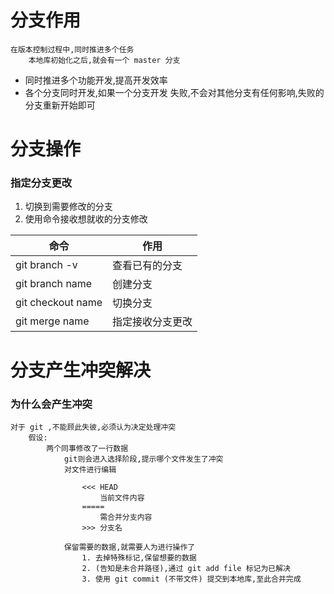 # 分支作用

```
在版本控制过程中,同时推进多个任务
	本地库初始化之后,就会有一个 master 分支
```

* 同时推进多个功能开发,提高开发效率
* 各个分支同时开发,如果一个分支开发 失败,不会对其他分支有任何影响,失败的分支重新开始即可

# 分支操作

### 指定分支更改

1. 切换到需要修改的分支
2. 使用命令接收想就收的分支修改

| 命令 | 作用 |
|---|---|
| git branch -v | 查看已有的分支 |
| git branch name | 创建分支 |
| git checkout name | 切换分支 |
| git merge name | 指定接收分支更改 |

# 分支产生冲突解决

### 为什么会产生冲突

```
对于 git ,不能顾此失彼,必须认为决定处理冲突
	假设:
		两个同事修改了一行数据
			git则会进入选择阶段,提示哪个文件发生了冲突
			对文件进行编辑
			
				<<< HEAD 
					当前文件内容
				=====
					需合并分支内容
				>>> 分支名
				
			保留需要的数据,就需要人为进行操作了
				1. 去掉特殊标记,保留想要的数据
				2. (告知是未合并路径),通过 git add file 标记为已解决
				3. 使用 git commit (不带文件) 提交到本地库,至此合并完成
```

